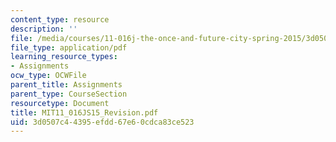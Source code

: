 ```yaml
---
content_type: resource
description: ''
file: /media/courses/11-016j-the-once-and-future-city-spring-2015/3d0507c44395efdd67e60cdca83ce523_MIT11_016JS15_Revision.pdf
file_type: application/pdf
learning_resource_types:
- Assignments
ocw_type: OCWFile
parent_title: Assignments
parent_type: CourseSection
resourcetype: Document
title: MIT11_016JS15_Revision.pdf
uid: 3d0507c4-4395-efdd-67e6-0cdca83ce523
---
```

